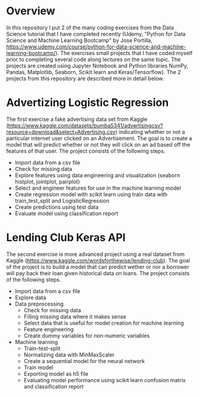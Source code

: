 # Overview

In this repository I put 2 of the many coding exercises from the Data Science tutorial that I have completed recently (Udemy, "Python for Data Science and Machine Learning Bootcamp" by Jose Portilla, https://www.udemy.com/course/python-for-data-science-and-machine-learning-bootcamp/). The exercises small projects that I have coded myself prior to completing several code along lectures on the same topic. The projects are created using Jupyter Notebook and Python libraries NumPy, Pandas, Matplotlib, Seaborn, Scikit learn and Keras/Tensorflow). The 2 projects from this repository are described more in detail below.

# Advertizing Logistic Regression

The first exercise a fake advertising data set from Kaggle (https://www.kaggle.com/datasets/bumba5341/advertisingcsv?resource=download&select=Advertising.csv) indicating whether or not a particular internet user clicked on an Advertisement. The goal is to create a model that will predict whether or not they will click on an ad based off the features of that user. The project consists of the following steps.

- Import data from a csv file
- Check for missing data
- Explore features using data engineering and visualization (seaborn histplot, jointplot, pairplot)
- Select and engineer features for use in the machine learning model
- Create regression model with scikit learn using train data with train_test_split and LogisticRegression
- Create predictions using test data
- Evaluate model using classification report

# Lending Club Keras API

The second exercise is more advanced project using a real dataset from Kaggle (https://www.kaggle.com/wordsforthewise/lending-club). The goal of the project is to build a model that can predict wether or nor a borrower will pay back their loan given historical data on loans. The project consists of the following steps.

- Import data from a csv file
- Explore data
- Data preprocessing
  - Check for missing data
  - Filling missing data where it makes sense
  - Select data that is useful for model creation for machine learning
  - Feature engineering
  - Create dummy variables for non-numeric variables
- Machine learning
  - Train-test-split
  - Normalizing data with MinMaxScaler
  - Create a sequential model for the neural network
  - Train model
  - Exporting model as h5 file
  - Evaluating model performance using scikit learn confusion matrix and classification report
